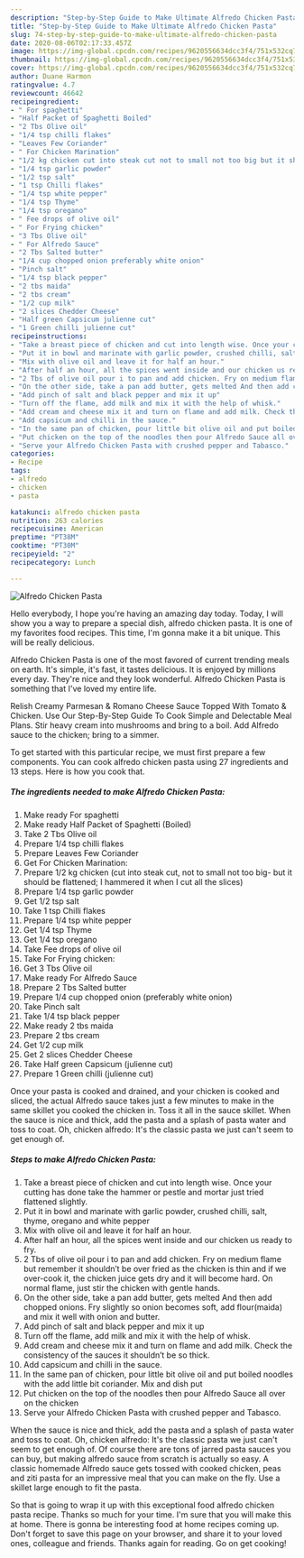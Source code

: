 ```yaml
---
description: "Step-by-Step Guide to Make Ultimate Alfredo Chicken Pasta"
title: "Step-by-Step Guide to Make Ultimate Alfredo Chicken Pasta"
slug: 74-step-by-step-guide-to-make-ultimate-alfredo-chicken-pasta
date: 2020-08-06T02:17:33.457Z
image: https://img-global.cpcdn.com/recipes/9620556634dcc3f4/751x532cq70/alfredo-chicken-pasta-recipe-main-photo.jpg
thumbnail: https://img-global.cpcdn.com/recipes/9620556634dcc3f4/751x532cq70/alfredo-chicken-pasta-recipe-main-photo.jpg
cover: https://img-global.cpcdn.com/recipes/9620556634dcc3f4/751x532cq70/alfredo-chicken-pasta-recipe-main-photo.jpg
author: Duane Harmon
ratingvalue: 4.7
reviewcount: 46642
recipeingredient:
- " For spaghetti"
- "Half Packet of Spaghetti Boiled"
- "2 Tbs Olive oil"
- "1/4 tsp chilli flakes"
- "Leaves Few Coriander"
- " For Chicken Marination"
- "1/2 kg chicken cut into steak cut not to small not too big but it should be flattened I hammered it when I cut all the slices"
- "1/4 tsp garlic powder"
- "1/2 tsp salt"
- "1 tsp Chilli flakes"
- "1/4 tsp white pepper"
- "1/4 tsp Thyme"
- "1/4 tsp oregano"
- " Fee drops of olive oil"
- " For Frying chicken"
- "3 Tbs Olive oil"
- " For Alfredo Sauce"
- "2 Tbs Salted butter"
- "1/4 cup chopped onion preferably white onion"
- "Pinch salt"
- "1/4 tsp black pepper"
- "2 tbs maida"
- "2 tbs cream"
- "1/2 cup milk"
- "2 slices Chedder Cheese"
- "Half green Capsicum julienne cut"
- "1 Green chilli julienne cut"
recipeinstructions:
- "Take a breast piece of chicken and cut into length wise. Once your cutting has done take the hammer or pestle and mortar just tried flattened slightly."
- "Put it in bowl and marinate with garlic powder, crushed chilli, salt, thyme, oregano and white pepper"
- "Mix with olive oil and leave it for half an hour."
- "After half an hour, all the spices went inside and our chicken us ready to fry."
- "2 Tbs of olive oil pour i to pan and add chicken. Fry on medium flame but remember it shouldn’t be over fried as the chicken is thin and if we over-cook it, the chicken juice gets dry and it will become hard. On normal flame, just stir the chicken with gentle hands."
- "On the other side, take a pan add butter, gets melted And then add chopped onions. Fry slightly so onion becomes soft, add flour(maida) and mix it well with onion and butter."
- "Add pinch of salt and black pepper and mix it up"
- "Turn off the flame, add milk and mix it with the help of whisk."
- "Add cream and cheese mix it and turn on flame and add milk. Check the consistency of the sauces it shouldn’t be so thick."
- "Add capsicum and chilli in the sauce."
- "In the same pan of chicken, pour little bit olive oil and put boiled noodles with the add little bit coriander. Mix and dish put"
- "Put chicken on the top of the noodles then pour Alfredo Sauce all over on the chicken"
- "Serve your Alfredo Chicken Pasta with crushed pepper and Tabasco."
categories:
- Recipe
tags:
- alfredo
- chicken
- pasta

katakunci: alfredo chicken pasta 
nutrition: 263 calories
recipecuisine: American
preptime: "PT38M"
cooktime: "PT30M"
recipeyield: "2"
recipecategory: Lunch

---
```



![Alfredo Chicken Pasta](https://img-global.cpcdn.com/recipes/9620556634dcc3f4/751x532cq70/alfredo-chicken-pasta-recipe-main-photo.jpg)

Hello everybody, I hope you're having an amazing day today. Today, I will show you a way to prepare a special dish, alfredo chicken pasta. It is one of my favorites food recipes. This time, I'm gonna make it a bit unique. This will be really delicious.

Alfredo Chicken Pasta is one of the most favored of current trending meals on earth. It's simple, it's fast, it tastes delicious. It is enjoyed by millions every day. They're nice and they look wonderful. Alfredo Chicken Pasta is something that I've loved my entire life.

Relish Creamy Parmesan &amp; Romano Cheese Sauce Topped With Tomato &amp; Chicken. Use Our Step-By-Step Guide To Cook Simple and Delectable Meal Plans. Stir heavy cream into mushrooms and bring to a boil. Add Alfredo sauce to the chicken; bring to a simmer.


To get started with this particular recipe, we must first prepare a few components. You can cook alfredo chicken pasta using 27 ingredients and 13 steps. Here is how you cook that.

<!--inarticleads1-->

##### The ingredients needed to make Alfredo Chicken Pasta:

1. Make ready  For spaghetti
1. Make ready Half Packet of Spaghetti (Boiled)
1. Take 2 Tbs Olive oil
1. Prepare 1/4 tsp chilli flakes
1. Prepare Leaves Few Coriander
1. Get  For Chicken Marination:
1. Prepare 1/2 kg chicken (cut into steak cut, not to small not too big- but it should be flattened; I hammered it when I cut all the slices)
1. Prepare 1/4 tsp garlic powder
1. Get 1/2 tsp salt
1. Take 1 tsp Chilli flakes
1. Prepare 1/4 tsp white pepper
1. Get 1/4 tsp Thyme
1. Get 1/4 tsp oregano
1. Take  Fee drops of olive oil
1. Take  For Frying chicken:
1. Get 3 Tbs Olive oil
1. Make ready  For Alfredo Sauce
1. Prepare 2 Tbs Salted butter
1. Prepare 1/4 cup chopped onion (preferably white onion)
1. Take Pinch salt
1. Take 1/4 tsp black pepper
1. Make ready 2 tbs maida
1. Prepare 2 tbs cream
1. Get 1/2 cup milk
1. Get 2 slices Chedder Cheese
1. Take Half green Capsicum (julienne cut)
1. Prepare 1 Green chilli (julienne cut)


Once your pasta is cooked and drained, and your chicken is cooked and sliced, the actual Alfredo sauce takes just a few minutes to make in the same skillet you cooked the chicken in. Toss it all in the sauce skillet. When the sauce is nice and thick, add the pasta and a splash of pasta water and toss to coat. Oh, chicken alfredo: It&#39;s the classic pasta we just can&#39;t seem to get enough of. 

<!--inarticleads2-->

##### Steps to make Alfredo Chicken Pasta:

1. Take a breast piece of chicken and cut into length wise. Once your cutting has done take the hammer or pestle and mortar just tried flattened slightly.
1. Put it in bowl and marinate with garlic powder, crushed chilli, salt, thyme, oregano and white pepper
1. Mix with olive oil and leave it for half an hour.
1. After half an hour, all the spices went inside and our chicken us ready to fry.
1. 2 Tbs of olive oil pour i to pan and add chicken. Fry on medium flame but remember it shouldn’t be over fried as the chicken is thin and if we over-cook it, the chicken juice gets dry and it will become hard. On normal flame, just stir the chicken with gentle hands.
1. On the other side, take a pan add butter, gets melted And then add chopped onions. Fry slightly so onion becomes soft, add flour(maida) and mix it well with onion and butter.
1. Add pinch of salt and black pepper and mix it up
1. Turn off the flame, add milk and mix it with the help of whisk.
1. Add cream and cheese mix it and turn on flame and add milk. Check the consistency of the sauces it shouldn’t be so thick.
1. Add capsicum and chilli in the sauce.
1. In the same pan of chicken, pour little bit olive oil and put boiled noodles with the add little bit coriander. Mix and dish put
1. Put chicken on the top of the noodles then pour Alfredo Sauce all over on the chicken
1. Serve your Alfredo Chicken Pasta with crushed pepper and Tabasco.


When the sauce is nice and thick, add the pasta and a splash of pasta water and toss to coat. Oh, chicken alfredo: It&#39;s the classic pasta we just can&#39;t seem to get enough of. Of course there are tons of jarred pasta sauces you can buy, but making alfredo sauce from scratch is actually so easy. A classic homemade Alfredo sauce gets tossed with cooked chicken, peas and ziti pasta for an impressive meal that you can make on the fly. Use a skillet large enough to fit the pasta. 

So that is going to wrap it up with this exceptional food alfredo chicken pasta recipe. Thanks so much for your time. I'm sure that you will make this at home. There is gonna be interesting food at home recipes coming up. Don't forget to save this page on your browser, and share it to your loved ones, colleague and friends. Thanks again for reading. Go on get cooking!
